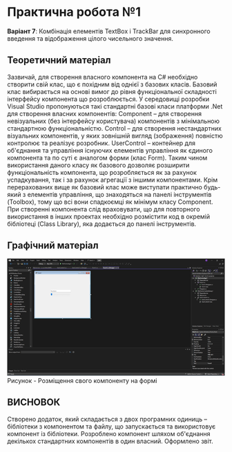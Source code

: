 # Практична робота №1
**Варіант 7**: Комбінація елементів TextBox і TrackBar для синхронного введення та відображення цілого чисельного значення.
## Теоретичний матеріал
Зазвичай, для створення власного компонента на C# необхідно створити свій клас, що є похідним від однієї з базових класів. Базовий клас вибирається на основі вимог до рівня функціональної складності інтерфейсу компонента що розроблюється. У середовищі розробки Visual Studio пропонуються такі стандартні базові класи платформи .Net для створення власних компонентів:
Component – для створення невізуальних (без інтерфейсу користувача) компонентів з мінімальною стандартною функціональністю.
Control – для створення нестандартних візуальних компонентів, у яких зовнішній вигляд (зображення) повністю контролює та реалізує розробник.
UserControl – контейнер для об'єднання та управління існуючих елементів управління як єдиного компонента та по суті є аналогом форми (клас Form). Таким чином використання даного класу як базового дозволяє розширити функціональність компонента, що розробляється як за рахунок успадкування, так і за рахунок агрегації з іншими компонентами.
Крім перерахованих вище як базовий клас може виступати практично будь-який з елементів управління, що знаходяться на панелі інструментів (Toolbox), тому що всі вони спадкоємці як мінімум класу Component.
При створенні компонента слід враховувати, що для повторного використання в інших проектах необхідно розмістити код в окремій бібліотеці (Class Library), яка додається до панелі інструментів.
## Графічний матеріал
![imahe](/practice1image.png)
Рисунок - Розміщення свого компоненту на формі
## ВИСНОВОК
Створено додаток, який складається з двох програмних одиниць – бібліотеки з компонентом та файлу, що запускається та використовує компонент із бібліотеки. Розроблено компонент шляхом об'єднання декількох стандартних компонентів в один власний. Оформлено звіт.
